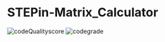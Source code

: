 # STEPin-Matrix_Calculator

![codeQualityscore](https://www.code-inspector.com/project/28126/score/svg)
![codegrade](https://www.code-inspector.com/project/28126/status/svg)
